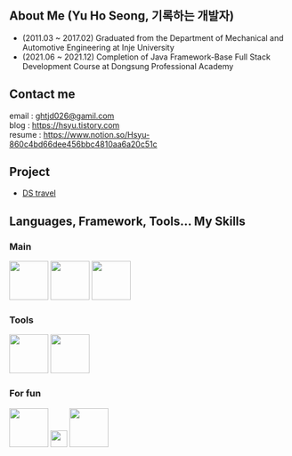 ## About Me (Yu Ho Seong, 기록하는 개발자)



- (2011.03 ~ 2017.02) Graduated from the Department of  Mechanical and Automotive Engineering at Inje University
- (2021.06 ~ 2021.12) Completion of Java Framework-Base Full Stack Development Course at Dongsung Professional Academy

## Contact me

email : ghtjd026@gamil.com  
blog : https://hsyu.tistory.com  
resume : https://www.notion.so/Hsyu-860c4bd66dee456bbc4810aa6a20c51c  

## Project

- [DS travel](http://ibyeong.shop/)
  
  
## Languages, Framework, Tools... My Skills

### Main
<p align="left">
<img src="https://img1.daumcdn.net/thumb/R1280x0/?scode=mtistory2&fname=https%3A%2F%2Fblog.kakaocdn.net%2Fdn%2FNYxLk%2Fbtq4f1tSZjC%2F4eUiDnQRkFdz3ACVfinJr1%2Fimg.png" width="70">
<img src="https://img1.daumcdn.net/thumb/R1280x0/?scode=mtistory2&fname=https%3A%2F%2Fblog.kakaocdn.net%2Fdn%2FOE0Jq%2FbtqKZnwM71Y%2FGi1RUMrDoyKW6cAjVMkkv1%2Fimg.png" width="70">
<img src="https://media.vlpt.us/images/dainni/post/2214cf8b-57b6-42dd-8aa3-26f4ee4fd54f/Oracle-Logo.png" width="70">

### Tools
<p align="left">
<img src="https://media.vlpt.us/images/unihit/post/7aaeb335-5524-48f3-8e36-b324ad2bcaea/vscode%20image.png" width="70">
<img src="https://media.vlpt.us/images/c-on/post/fa111f29-20c1-43c8-890b-ba15be5ae1da/%EA%B9%83%ED%97%88%EB%B8%8C.png" width="70">


### For fun
<p align="left">
<img src="https://image.toast.com/aaaadh/real/2021/techblog/1%288%29.png" width="70">
<img src="https://taiwebs.com/upload/icons/nosqlbooster-for-mongodb100-100.jpg" width="30">
<img src="https://miro.medium.com/max/1400/1*XCNkFQnw2-mo-pVdjm0DUA.png" width="70">






